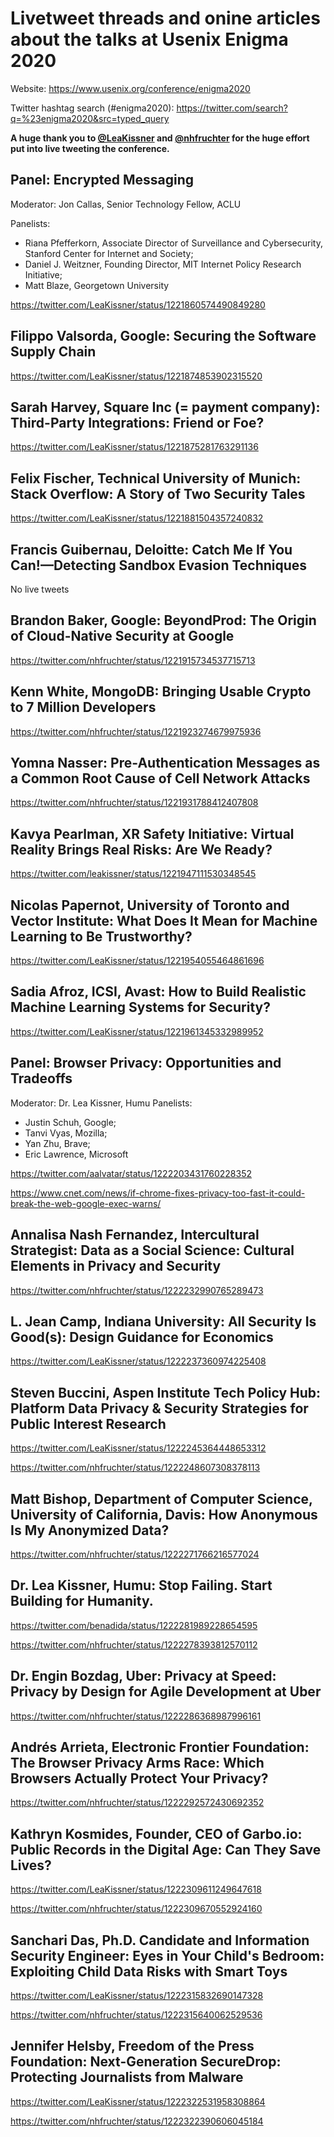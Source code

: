 # Livetweet threads and onine articles about the talks at Usenix Enigma 2020

Website: https://www.usenix.org/conference/enigma2020

Twitter hashtag search (#enigma2020): https://twitter.com/search?q=%23enigma2020&src=typed_query

**A huge thank you to [@LeaKissner](https://twitter.com/LeaKissner) and [@nhfruchter](https://twitter.com/nhfruchter) for the huge effort put into live tweeting the conference.**


## Panel: Encrypted Messaging
Moderator: Jon Callas, Senior Technology Fellow, ACLU

Panelists: 
* Riana Pfefferkorn, Associate Director of Surveillance and Cybersecurity, Stanford Center for Internet and Society;
* Daniel J. Weitzner, Founding Director, MIT Internet Policy Research Initiative;
* Matt Blaze, Georgetown University

https://twitter.com/LeaKissner/status/1221860574490849280

## Filippo Valsorda, Google: Securing the Software Supply Chain

https://twitter.com/LeaKissner/status/1221874853902315520


## Sarah Harvey, Square Inc (= payment company): Third-Party Integrations: Friend or Foe?

https://twitter.com/LeaKissner/status/1221875281763291136


## Felix Fischer, Technical University of Munich: Stack Overflow: A Story of Two Security Tales

https://twitter.com/LeaKissner/status/1221881504357240832


## Francis Guibernau, Deloitte: Catch Me If You Can!—Detecting Sandbox Evasion Techniques

No live tweets

## Brandon Baker, Google: BeyondProd: The Origin of Cloud-Native Security at Google

https://twitter.com/nhfruchter/status/1221915734537715713


## Kenn White, MongoDB: Bringing Usable Crypto to 7 Million Developers

https://twitter.com/nhfruchter/status/1221923274679975936


## Yomna Nasser: Pre-Authentication Messages as a Common Root Cause of Cell Network Attacks

https://twitter.com/nhfruchter/status/1221931788412407808


## Kavya Pearlman, XR Safety Initiative: Virtual Reality Brings Real Risks: Are We Ready?

https://twitter.com/leakissner/status/1221947111530348545


## Nicolas Papernot, University of Toronto and Vector Institute: What Does It Mean for Machine Learning to Be Trustworthy?

https://twitter.com/LeaKissner/status/1221954055464861696



## Sadia Afroz, ICSI, Avast: How to Build Realistic Machine Learning Systems for Security?

https://twitter.com/LeaKissner/status/1221961345332989952

## Panel: Browser Privacy: Opportunities and Tradeoffs
Moderator: Dr. Lea Kissner, Humu
Panelists: 
* Justin Schuh, Google;
* Tanvi Vyas, Mozilla;
* Yan Zhu, Brave;
* Eric Lawrence, Microsoft

https://twitter.com/aalvatar/status/1222203431760228352

https://www.cnet.com/news/if-chrome-fixes-privacy-too-fast-it-could-break-the-web-google-exec-warns/


## Annalisa Nash Fernandez, Intercultural Strategist: Data as a Social Science: Cultural Elements in Privacy and Security

https://twitter.com/nhfruchter/status/1222232990765289473


## L. Jean Camp, Indiana University: All Security Is Good(s): Design Guidance for Economics

https://twitter.com/LeaKissner/status/1222237360974225408


## Steven Buccini, Aspen Institute Tech Policy Hub: Platform Data Privacy & Security Strategies for Public Interest Research

https://twitter.com/LeaKissner/status/1222245364448653312

https://twitter.com/nhfruchter/status/1222248607308378113

## Matt Bishop, Department of Computer Science, University of California, Davis: How Anonymous Is My Anonymized Data?

https://twitter.com/nhfruchter/status/1222271766216577024


## Dr. Lea Kissner, Humu: Stop Failing. Start Building for Humanity.

https://twitter.com/benadida/status/1222281989228654595

https://twitter.com/nhfruchter/status/1222278393812570112


## Dr. Engin Bozdag, Uber: Privacy at Speed: Privacy by Design for Agile Development at Uber

https://twitter.com/nhfruchter/status/1222286368987996161


## Andrés Arrieta, Electronic Frontier Foundation: The Browser Privacy Arms Race: Which Browsers Actually Protect Your Privacy?

https://twitter.com/nhfruchter/status/1222292572430692352


## Kathryn Kosmides, Founder, CEO of Garbo.io: Public Records in the Digital Age: Can They Save Lives?

https://twitter.com/LeaKissner/status/1222309611249647618

https://twitter.com/nhfruchter/status/1222309670552924160

## Sanchari Das, Ph.D. Candidate and Information Security Engineer: Eyes in Your Child's Bedroom: Exploiting Child Data Risks with Smart Toys

https://twitter.com/LeaKissner/status/1222315832690147328

https://twitter.com/nhfruchter/status/1222315640062529536


## Jennifer Helsby, Freedom of the Press Foundation: Next-Generation SecureDrop: Protecting Journalists from Malware

https://twitter.com/LeaKissner/status/1222322531958308864

https://twitter.com/nhfruchter/status/1222322390606045184



